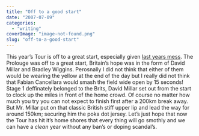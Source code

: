 ```yaml
---
title: "Off to a good start"
date: "2007-07-09"
categories: 
  - "writing"
coverImage: "image-not-found.png"
slug: "off-to-a-good-start"
---
```


This year’s Tour is off to a great start, especially given [last years mess](https://adamchamberlin.info/post/1424912791/last-minute-shake-up). The Prolouge was off to a great start, Britain’s hope was in the form of David Millar and Bradley Wiggins. Perosnally I did not think that either of them would be wearing the yellow at the end of the day but I really did not think that Fabian Cancellara would smash the field wide open by 15 seconds! Stage 1 deffinately belonged to the Brits, David Millar set out from the start to clock up the miles in front of the home crowd. Of course no matter how much you try you can not expect to finish first after a 200km break away. But Mr. Millar put on that classic British stiff upper lip and lead the way for around 150km; securing him the poka dot jersey. Let’s just hope that now the Tour has hit it’s home shores that every thing will go smothly and we can have a _clean_ year without any ban’s or doping scandal’s.
